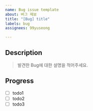 ```yaml
---
name: Bug issue template
about: 버그 제보
title: "[Bug] title"
labels: bug
assignees: 99yuseong

---
```


## Description

> 발견한 Bug에 대한 설명을 적어주세요.

## Progress

- [ ] todo1
- [ ] todo2
- [ ] todo3
